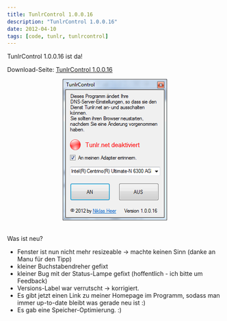 ```yaml
---
title: TunlrControl 1.0.0.16
description: "TunlrControl 1.0.0.16"
date: 2012-04-10
tags: [code, tunlr, tunlrcontrol]
---
```


TunlrControl 1.0.0.16 ist da!

Download-Seite: [TunlrControl 1.0.0.16](http://wedevelop.de/software/tunlrControl/publish.htm)

<center>
	<a href="/assets/images/2012-04-10/TunlrControl-1.0.0.161.png"><img src="/assets/images/2012-04-10/TunlrControl-1.0.0.161.png" alt=""></a>
</center>
 

Was ist neu?

* Fenster ist nun nicht mehr resizeable -> machte keinen Sinn (danke an Manu für den Tipp)
* kleiner Buchstabendreher gefixt
* kleiner Bug mit der Status-Lampe gefixt (hoffentlich - ich bitte um Feedback)
* Versions-Label war verrutscht -> korrigiert.
* Es gibt jetzt einen Link zu meiner Homepage im Programm, sodass man immer up-to-date bleibt was gerade neu ist :)
* Es gab eine Speicher-Optimierung. :)
